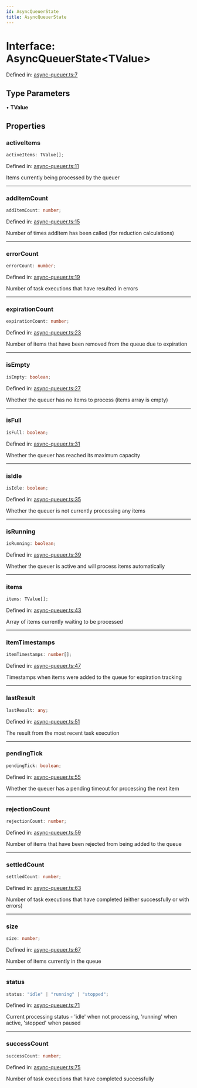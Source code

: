 ```yaml
---
id: AsyncQueuerState
title: AsyncQueuerState
---
```


<!-- DO NOT EDIT: this page is autogenerated from the type comments -->

# Interface: AsyncQueuerState\<TValue\>

Defined in: [async-queuer.ts:7](https://github.com/TanStack/pacer/blob/main/packages/pacer/src/async-queuer.ts#L7)

## Type Parameters

• **TValue**

## Properties

### activeItems

```ts
activeItems: TValue[];
```

Defined in: [async-queuer.ts:11](https://github.com/TanStack/pacer/blob/main/packages/pacer/src/async-queuer.ts#L11)

Items currently being processed by the queuer

***

### addItemCount

```ts
addItemCount: number;
```

Defined in: [async-queuer.ts:15](https://github.com/TanStack/pacer/blob/main/packages/pacer/src/async-queuer.ts#L15)

Number of times addItem has been called (for reduction calculations)

***

### errorCount

```ts
errorCount: number;
```

Defined in: [async-queuer.ts:19](https://github.com/TanStack/pacer/blob/main/packages/pacer/src/async-queuer.ts#L19)

Number of task executions that have resulted in errors

***

### expirationCount

```ts
expirationCount: number;
```

Defined in: [async-queuer.ts:23](https://github.com/TanStack/pacer/blob/main/packages/pacer/src/async-queuer.ts#L23)

Number of items that have been removed from the queue due to expiration

***

### isEmpty

```ts
isEmpty: boolean;
```

Defined in: [async-queuer.ts:27](https://github.com/TanStack/pacer/blob/main/packages/pacer/src/async-queuer.ts#L27)

Whether the queuer has no items to process (items array is empty)

***

### isFull

```ts
isFull: boolean;
```

Defined in: [async-queuer.ts:31](https://github.com/TanStack/pacer/blob/main/packages/pacer/src/async-queuer.ts#L31)

Whether the queuer has reached its maximum capacity

***

### isIdle

```ts
isIdle: boolean;
```

Defined in: [async-queuer.ts:35](https://github.com/TanStack/pacer/blob/main/packages/pacer/src/async-queuer.ts#L35)

Whether the queuer is not currently processing any items

***

### isRunning

```ts
isRunning: boolean;
```

Defined in: [async-queuer.ts:39](https://github.com/TanStack/pacer/blob/main/packages/pacer/src/async-queuer.ts#L39)

Whether the queuer is active and will process items automatically

***

### items

```ts
items: TValue[];
```

Defined in: [async-queuer.ts:43](https://github.com/TanStack/pacer/blob/main/packages/pacer/src/async-queuer.ts#L43)

Array of items currently waiting to be processed

***

### itemTimestamps

```ts
itemTimestamps: number[];
```

Defined in: [async-queuer.ts:47](https://github.com/TanStack/pacer/blob/main/packages/pacer/src/async-queuer.ts#L47)

Timestamps when items were added to the queue for expiration tracking

***

### lastResult

```ts
lastResult: any;
```

Defined in: [async-queuer.ts:51](https://github.com/TanStack/pacer/blob/main/packages/pacer/src/async-queuer.ts#L51)

The result from the most recent task execution

***

### pendingTick

```ts
pendingTick: boolean;
```

Defined in: [async-queuer.ts:55](https://github.com/TanStack/pacer/blob/main/packages/pacer/src/async-queuer.ts#L55)

Whether the queuer has a pending timeout for processing the next item

***

### rejectionCount

```ts
rejectionCount: number;
```

Defined in: [async-queuer.ts:59](https://github.com/TanStack/pacer/blob/main/packages/pacer/src/async-queuer.ts#L59)

Number of items that have been rejected from being added to the queue

***

### settledCount

```ts
settledCount: number;
```

Defined in: [async-queuer.ts:63](https://github.com/TanStack/pacer/blob/main/packages/pacer/src/async-queuer.ts#L63)

Number of task executions that have completed (either successfully or with errors)

***

### size

```ts
size: number;
```

Defined in: [async-queuer.ts:67](https://github.com/TanStack/pacer/blob/main/packages/pacer/src/async-queuer.ts#L67)

Number of items currently in the queue

***

### status

```ts
status: "idle" | "running" | "stopped";
```

Defined in: [async-queuer.ts:71](https://github.com/TanStack/pacer/blob/main/packages/pacer/src/async-queuer.ts#L71)

Current processing status - 'idle' when not processing, 'running' when active, 'stopped' when paused

***

### successCount

```ts
successCount: number;
```

Defined in: [async-queuer.ts:75](https://github.com/TanStack/pacer/blob/main/packages/pacer/src/async-queuer.ts#L75)

Number of task executions that have completed successfully
